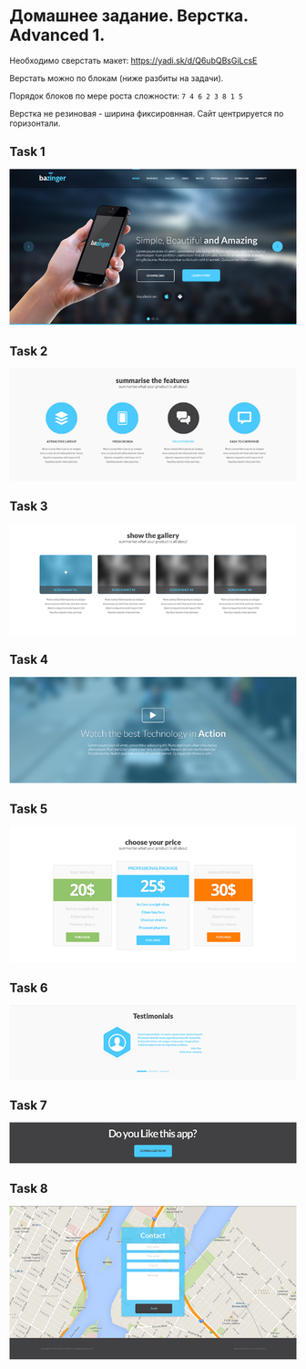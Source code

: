 # Домашнее задание. Верстка. Advanced 1.

Необходимо сверстать макет: https://yadi.sk/d/Q6ubQBsGiLcsE

Верстать можно по блокам (ниже разбиты на задачи).

Порядок блоков по мере роста сложности: `7 4 6 2 3 8 1 5` 

Верстка не резиновая - ширина фиксировнная. Сайт центрируется по горизонтали.

## Task 1

![part1.jpg](https://github.com/alexandrbublik/HTML-CSS/blob/master/advanced1/part1.jpg)

## Task 2

![part2.jpg](https://github.com/alexandrbublik/HTML-CSS/blob/master/advanced1/part2.jpg)

## Task 3

![part3.jpg](https://github.com/alexandrbublik/HTML-CSS/blob/master/advanced1/part3.jpg)

## Task 4

![part4.jpg](https://github.com/alexandrbublik/HTML-CSS/blob/master/advanced1/part4.jpg)

## Task 5

![part5.jpg](https://github.com/alexandrbublik/HTML-CSS/blob/master/advanced1/part5.jpg)

## Task 6

![part6.jpg](https://github.com/alexandrbublik/HTML-CSS/blob/master/advanced1/part6.jpg)

## Task 7

![part7.jpg](https://github.com/alexandrbublik/HTML-CSS/blob/master/advanced1/part7.jpg)

## Task 8

![part8.jpg](https://github.com/alexandrbublik/HTML-CSS/blob/master/advanced1/part8.jpg)
